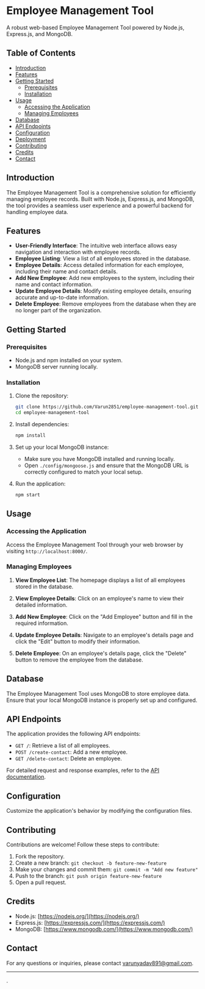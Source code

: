 
# Employee Management Tool

A robust web-based Employee Management Tool powered by Node.js, Express.js, and MongoDB.

## Table of Contents

- [Introduction](#introduction)
- [Features](#features)
- [Getting Started](#getting-started)
  - [Prerequisites](#prerequisites)
  - [Installation](#installation)
- [Usage](#usage)
  - [Accessing the Application](#accessing-the-application)
  - [Managing Employees](#managing-employees)
- [Database](#database)
- [API Endpoints](#api-endpoints)
- [Configuration](#configuration)
- [Deployment](#deployment)
- [Contributing](#contributing)
- [Credits](#credits)
- [Contact](#contact)

## Introduction

The Employee Management Tool is a comprehensive solution for efficiently managing employee records. Built with Node.js, Express.js, and MongoDB, the tool provides a seamless user experience and a powerful backend for handling employee data.

## Features

- **User-Friendly Interface**: The intuitive web interface allows easy navigation and interaction with employee records.
- **Employee Listing**: View a list of all employees stored in the database.
- **Employee Details**: Access detailed information for each employee, including their name and contact details.
- **Add New Employee**: Add new employees to the system, including their name and contact information.
- **Update Employee Details**: Modify existing employee details, ensuring accurate and up-to-date information.
- **Delete Employee**: Remove employees from the database when they are no longer part of the organization.

## Getting Started

### Prerequisites

- Node.js and npm installed on your system.
- MongoDB server running locally.

### Installation

1. Clone the repository:
   ```bash
   git clone https://github.com/Varun2851/employee-management-tool.git
   cd employee-management-tool
   ```

2. Install dependencies:
   ```bash
   npm install
   ```

3. Set up your local MongoDB instance:
   - Make sure you have MongoDB installed and running locally.
   - Open `./config/mongoose.js` and ensure that the MongoDB URL is correctly configured to match your local setup.

4. Run the application:
   ```bash
   npm start
   ```

## Usage

### Accessing the Application

Access the Employee Management Tool through your web browser by visiting `http://localhost:8000/`.

### Managing Employees

1. **View Employee List**: The homepage displays a list of all employees stored in the database.

2. **View Employee Details**: Click on an employee's name to view their detailed information.

3. **Add New Employee**: Click on the "Add Employee" button and fill in the required information.

4. **Update Employee Details**: Navigate to an employee's details page and click the "Edit" button to modify their information.

5. **Delete Employee**: On an employee's details page, click the "Delete" button to remove the employee from the database.

## Database

The Employee Management Tool uses MongoDB to store employee data. Ensure that your local MongoDB instance is properly set up and configured.

## API Endpoints

The application provides the following API endpoints:

- `GET /`: Retrieve a list of all employees.
- `POST /create-contact`: Add a new employee.
- `GET /delete-contact`: Delete an employee.

For detailed request and response examples, refer to the [API documentation](api-docs.md).

## Configuration

Customize the application's behavior by modifying the configuration files.



## Contributing

Contributions are welcome! Follow these steps to contribute:
1. Fork the repository.
2. Create a new branch: `git checkout -b feature-new-feature`
3. Make your changes and commit them: `git commit -m "Add new feature"`
4. Push to the branch: `git push origin feature-new-feature`
5. Open a pull request.

## Credits

- Node.js: [https://nodejs.org/](https://nodejs.org/)
- Express.js: [https://expressjs.com/](https://expressjs.com/)
- MongoDB: [https://www.mongodb.com/](https://www.mongodb.com/)

## Contact

For any questions or inquiries, please contact [varunyadav891@gmail.com](mailto:your-email@example.com).

---

.
